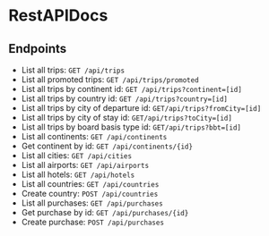 # RestAPIDocs

## Endpoints

* List all trips: `GET /api/trips`
* List all promoted trips: `GET /api/trips/promoted`
* List all trips by continent id: `GET /api/trips?continent=[id]`
* List all trips by country id: `GET /api/trips?country=[id]`
* List all trips by city of departure id: `GET/api/trips?fromCity=[id]`
* List all trips by city of stay id: `GET/api/trips?toCity=[id]`
* List all trips by board basis type id: `GET/api/trips?bbt=[id]`
* List all continents: `GET /api/continents`
* Get continent by id: `GET /api/continents/{id}`
* List all cities: `GET /api/cities`
* List all airports: `GET /api/airports`
* List all hotels: `GET /api/hotels`
* List all countries: `GET /api/countries`
* Create country: `POST /api/countries`
* List all purchases: `GET /api/purchases`
* Get purchase by id: `GET /api/purchases/{id}`
* Create purchase: `POST /api/purchases`
